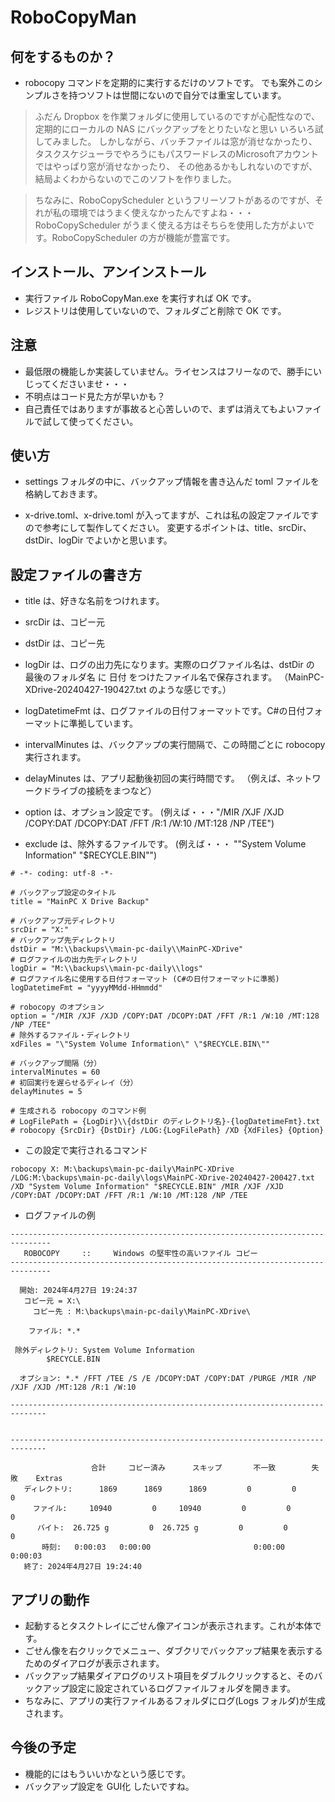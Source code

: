 # RoboCopyMan

## 何をするものか？

- robocopy コマンドを定期的に実行するだけのソフトです。
でも案外このシンプルさを持つソフトは世間にないので自分では重宝しています。

> ふだん Dropbox を作業フォルダに使用しているのですが心配性なので、定期的にローカルの NAS にバックアップをとりたいなと思い
いろいろ試してみました。
> しかしながら、バッチファイルは窓が消せなかったり、タスクスケジューラでやろうにもパスワードレスのMicrosoftアカウントではやっぱり窓が消せなかったり、
その他あるかもしれないのですが、結局よくわからないのでこのソフトを作りました。

> ちなみに、RoboCopyScheduler というフリーソフトがあるのですが、それが私の環境ではうまく使えなかったんですよね・・・
> RoboCopyScheduler がうまく使える方はそちらを使用した方がよいです。RoboCopyScheduler の方が機能が豊富です。

## インストール、アンインストール

- 実行ファイル RoboCopyMan.exe を実行すれば OK です。
- レジストリは使用していないので、フォルダごと削除で OK です。

## 注意

- 最低限の機能しか実装していません。ライセンスはフリーなので、勝手にいじってくださいませ・・・
- 不明点はコード見た方が早いかも？
- 自己責任ではありますが事故ると心苦しいので、まずは消えてもよいファイルで試して使ってください。

## 使い方

- settings フォルダの中に、バックアップ情報を書き込んだ toml ファイルを格納しておきます。

- x-drive.toml、x-drive.toml が入ってますが、これは私の設定ファイルですので参考にして製作してください。
変更するポイントは、title、srcDir、dstDir、logDir でよいかと思います。

## 設定ファイルの書き方

- title は、好きな名前をつけれます。
- srcDir は、コピー元
- dstDir は、コピー先
- logDir は、ログの出力先になります。実際のログファイル名は、dstDir の 最後のフォルダ名 に 日付 をつけたファイル名で保存されます。
（MainPC-XDrive-20240427-190427.txt のような感じです。）
- logDatetimeFmt は、ログファイルの日付フォーマットです。C#の日付フォーマットに準拠しています。

- intervalMinutes は、バックアップの実行間隔で、この時間ごとに robocopy 実行されます。
- delayMinutes は、アプリ起動後初回の実行時間です。
（例えば、ネットワークドライブの接続をまつなど）

- option は、オプション設定です。
(例えば・・・"/MIR /XJF /XJD /COPY:DAT /DCOPY:DAT /FFT /R:1 /W:10 /MT:128 /NP /TEE")
- exclude は、除外するファイルです。
(例えば・・・ "\"System Volume Information\" \"$RECYCLE.BIN\"")

```
# -*- coding: utf-8 -*-

# バックアップ設定のタイトル
title = "MainPC X Drive Backup"

# バックアップ元ディレクトリ
srcDir = "X:"
# バックアップ先ディレクトリ
dstDir = "M:\\backups\\main-pc-daily\\MainPC-XDrive"
# ログファイルの出力先ディレクトリ
logDir = "M:\\backups\\main-pc-daily\\logs"
# ログファイル名に使用する日付フォーマット (C#の日付フォーマットに準拠)
logDatetimeFmt = "yyyyMMdd-HHmmdd"

# robocopy のオプション
option = "/MIR /XJF /XJD /COPY:DAT /DCOPY:DAT /FFT /R:1 /W:10 /MT:128 /NP /TEE"
# 除外するファイル・ディレクトリ
xdFiles = "\"System Volume Information\" \"$RECYCLE.BIN\""

# バックアップ間隔（分）
intervalMinutes = 60
# 初回実行を遅らせるディレイ（分）
delayMinutes = 5

# 生成される robocopy のコマンド例
# LogFilePath = {LogDir}\\{dstDir のディレクトリ名}-{logDatetimeFmt}.txt
# robocopy {SrcDir} {DstDir} /LOG:{LogFilePath} /XD {XdFiles} {Option}
```

- この設定で実行されるコマンド
```
robocopy X: M:\backups\main-pc-daily\MainPC-XDrive /LOG:M:\backups\main-pc-daily\logs\MainPC-XDrive-20240427-200427.txt /XD "System Volume Information" "$RECYCLE.BIN" /MIR /XJF /XJD /COPY:DAT /DCOPY:DAT /FFT /R:1 /W:10 /MT:128 /NP /TEE
```

- ログファイルの例
```
-------------------------------------------------------------------------------
   ROBOCOPY     ::     Windows の堅牢性の高いファイル コピー                              
-------------------------------------------------------------------------------

  開始: 2024年4月27日 19:24:37
   コピー元 = X:\
     コピー先 : M:\backups\main-pc-daily\MainPC-XDrive\

    ファイル: *.*
	    
 除外ディレクトリ: System Volume Information
	    $RECYCLE.BIN
	    
  オプション: *.* /FFT /TEE /S /E /DCOPY:DAT /COPY:DAT /PURGE /MIR /NP /XJF /XJD /MT:128 /R:1 /W:10 

------------------------------------------------------------------------------


------------------------------------------------------------------------------

                  合計     コピー済み      スキップ       不一致        失敗    Extras
   ディレクトリ:      1869      1869      1869         0         0         0
     ファイル:     10940         0     10940         0         0         0
      バイト:  26.725 g         0  26.725 g         0         0         0
       時刻:   0:00:03   0:00:00                       0:00:00   0:00:03
   終了: 2024年4月27日 19:24:40
```

## アプリの動作

- 起動するとタスクトレイにごせん像アイコンが表示されます。これが本体です。
- ごせん像を右クリックでメニュー、ダブクリでバックアップ結果を表示するためのダイアログが表示されます。
- バックアップ結果ダイアログのリスト項目をダブルクリックすると、そのバックアップ設定に設定されているログファイルフォルダを開きます。
- ちなみに、アプリの実行ファイルあるフォルダにログ(Logs フォルダ)が生成されます。

## 今後の予定

- 機能的にはもういいかなという感じです。
- バックアップ設定を GUI化 したいですね。
